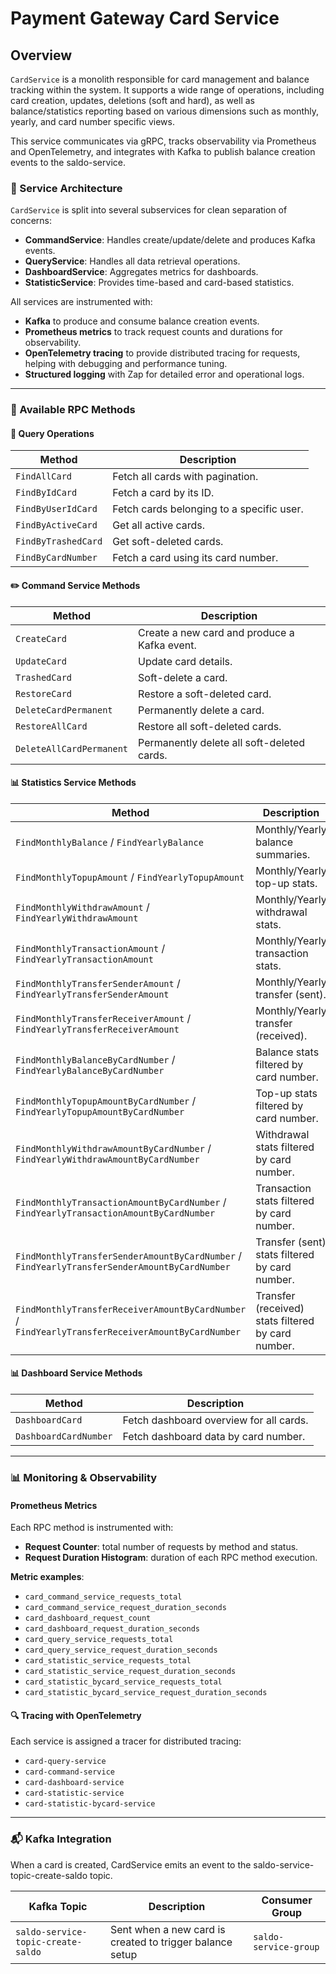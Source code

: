 # Payment Gateway Card Service

## Overview

`CardService` is a monolith responsible for card management and balance tracking within the system. It supports a wide range of operations, including card creation, updates, deletions (soft and hard), as well as balance/statistics reporting based on various dimensions such as monthly, yearly, and card number specific views.

This service communicates via gRPC, tracks observability via Prometheus and OpenTelemetry, and integrates with Kafka to publish balance creation events to the saldo-service.


### 🔄 Service Architecture

`CardService` is split into several subservices for clean separation of concerns:

- **CommandService**: Handles create/update/delete and produces Kafka events.
- **QueryService**: Handles all data retrieval operations.
- **DashboardService**: Aggregates metrics for dashboards.
- **StatisticService**: Provides time-based and card-based statistics.

All services are instrumented with:
- **Kafka** to produce and consume balance creation events.
- **Prometheus metrics** to track request counts and durations for observability.
- **OpenTelemetry tracing** to provide distributed tracing for requests, helping with debugging and performance tuning.
- **Structured logging** with Zap for detailed error and operational logs.

----

### 📌 Available RPC Methods

#### 📘 Query Operations

| Method              | Description                               |
| ------------------- | ----------------------------------------- |
| `FindAllCard`       | Fetch all cards with pagination.          |
| `FindByIdCard`      | Fetch a card by its ID.                   |
| `FindByUserIdCard`  | Fetch cards belonging to a specific user. |
| `FindByActiveCard`  | Get all active cards.                     |
| `FindByTrashedCard` | Get soft-deleted cards.                   |
| `FindByCardNumber`  | Fetch a card using its card number.       |

#### ✏️ Command Service Methods

| Method                   | Description                                  |
| ------------------------ | -------------------------------------------- |
| `CreateCard`             | Create a new card and produce a Kafka event. |
| `UpdateCard`             | Update card details.                         |
| `TrashedCard`            | Soft-delete a card.                          |
| `RestoreCard`            | Restore a soft-deleted card.                 |
| `DeleteCardPermanent`    | Permanently delete a card.                   |
| `RestoreAllCard`         | Restore all soft-deleted cards.              |
| `DeleteAllCardPermanent` | Permanently delete all soft-deleted cards.   |

#### 📊 Statistics Service Methods

| Method                                                                                           | Description                                        |
| ------------------------------------------------------------------------------------------------ | -------------------------------------------------- |
| `FindMonthlyBalance` / `FindYearlyBalance`                                                       | Monthly/Yearly balance summaries.                  |
| `FindMonthlyTopupAmount` / `FindYearlyTopupAmount`                                               | Monthly/Yearly top-up stats.                       |
| `FindMonthlyWithdrawAmount` / `FindYearlyWithdrawAmount`                                         | Monthly/Yearly withdrawal stats.                   |
| `FindMonthlyTransactionAmount` / `FindYearlyTransactionAmount`                                   | Monthly/Yearly transaction stats.                  |
| `FindMonthlyTransferSenderAmount` / `FindYearlyTransferSenderAmount`                             | Monthly/Yearly transfer (sent).                    |
| `FindMonthlyTransferReceiverAmount` / `FindYearlyTransferReceiverAmount`                         | Monthly/Yearly transfer (received).                |
| `FindMonthlyBalanceByCardNumber` / `FindYearlyBalanceByCardNumber`                               | Balance stats filtered by card number.             |
| `FindMonthlyTopupAmountByCardNumber` / `FindYearlyTopupAmountByCardNumber`                       | Top-up stats filtered by card number.              |
| `FindMonthlyWithdrawAmountByCardNumber` / `FindYearlyWithdrawAmountByCardNumber`                 | Withdrawal stats filtered by card number.          |
| `FindMonthlyTransactionAmountByCardNumber` / `FindYearlyTransactionAmountByCardNumber`           | Transaction stats filtered by card number.         |
| `FindMonthlyTransferSenderAmountByCardNumber` / `FindYearlyTransferSenderAmountByCardNumber`     | Transfer (sent) stats filtered by card number.     |
| `FindMonthlyTransferReceiverAmountByCardNumber` / `FindYearlyTransferReceiverAmountByCardNumber` | Transfer (received) stats filtered by card number. |


#### 📊 Dashboard Service Methods

| Method                | Description                             |
| --------------------- | --------------------------------------- |
| `DashboardCard`       | Fetch dashboard overview for all cards. |
| `DashboardCardNumber` | Fetch dashboard data by card number.    |


---

### 📊 Monitoring & Observability

#### Prometheus Metrics

Each RPC method is instrumented with:
- **Request Counter**: total number of requests by method and status.
- **Request Duration Histogram**: duration of each RPC method execution.

**Metric examples**:
- `card_command_service_requests_total`
- `card_command_service_request_duration_seconds`
- `card_dashboard_request_count`
- `card_dashboard_request_duration_seconds`
- `card_query_service_requests_total`
- `card_query_service_request_duration_seconds`
- `card_statistic_service_requests_total`
- `card_statistic_service_request_duration_seconds`
- `card_statistic_bycard_service_requests_total`
- `card_statistic_bycard_service_request_duration_seconds`

#### 🔍 Tracing with OpenTelemetry

Each service is assigned a tracer for distributed tracing:
- `card-query-service`
- `card-command-service`
- `card-dashboard-service`
- `card-statistic-service`
- `card-statistic-bycard-service`

----

### 📬 Kafka Integration

When a card is created, CardService emits an event to the saldo-service-topic-create-saldo topic.

| Kafka Topic                        | Description                                              | Consumer Group        |
| ---------------------------------- | -------------------------------------------------------- | --------------------- |
| `saldo-service-topic-create-saldo` | Sent when a new card is created to trigger balance setup | `saldo-service-group` |
